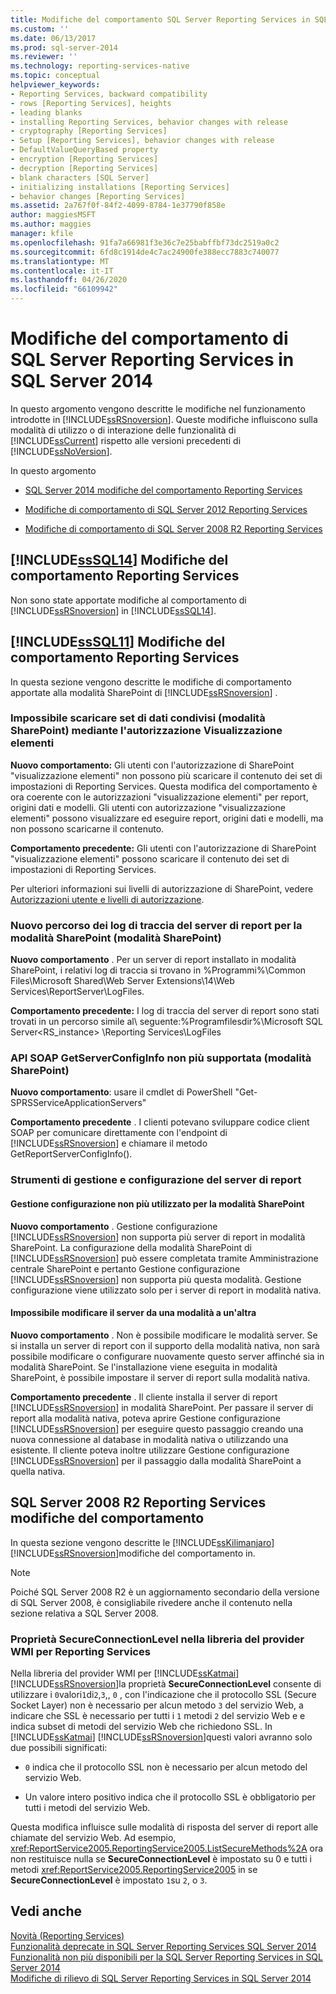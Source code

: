```yaml
---
title: Modifiche del comportamento SQL Server Reporting Services in SQL Server 2014 | Microsoft Docs
ms.custom: ''
ms.date: 06/13/2017
ms.prod: sql-server-2014
ms.reviewer: ''
ms.technology: reporting-services-native
ms.topic: conceptual
helpviewer_keywords:
- Reporting Services, backward compatibility
- rows [Reporting Services], heights
- leading blanks
- installing Reporting Services, behavior changes with release
- cryptography [Reporting Services]
- Setup [Reporting Services], behavior changes with release
- DefaultValueQueryBased property
- encryption [Reporting Services]
- decryption [Reporting Services]
- blank characters [SQL Server]
- initializing installations [Reporting Services]
- behavior changes [Reporting Services]
ms.assetid: 2a767f0f-84f2-4099-8784-1e37790f858e
author: maggiesMSFT
ms.author: maggies
manager: kfile
ms.openlocfilehash: 91fa7a66981f3e36c7e25babffbf73dc2519a0c2
ms.sourcegitcommit: 6fd8c1914de4c7ac24900fe388ecc7883c740077
ms.translationtype: MT
ms.contentlocale: it-IT
ms.lasthandoff: 04/26/2020
ms.locfileid: "66109942"
---
```

# <a name="behavior-changes-to-sql-server-reporting-services--in-sql-server-2014"></a>Modifiche del comportamento di SQL Server Reporting Services in SQL Server 2014
  In questo argomento vengono descritte le modifiche nel funzionamento introdotte in [!INCLUDE[ssRSnoversion](../includes/ssrsnoversion-md.md)]. Queste modifiche influiscono sulla modalità di utilizzo o di interazione delle funzionalità di [!INCLUDE[ssCurrent](../includes/sscurrent-md.md)] rispetto alle versioni precedenti di [!INCLUDE[ssNoVersion](../includes/ssnoversion-md.md)].  
  
 In questo argomento  
  
-   [SQL Server 2014 modifiche del comportamento Reporting Services](#bkmk_sql14)  
  
-   [Modifiche di comportamento di SQL Server 2012 Reporting Services](#bkmk_rc0)  
  
-   [Modifiche di comportamento di SQL Server 2008 R2 Reporting Services](#bkmk_kj)  
  
##  <a name="sssql14-reporting-services-behavior-changes"></a><a name="bkmk_sql14"></a>[!INCLUDE[ssSQL14](../includes/sssql14-md.md)] Modifiche del comportamento Reporting Services  
 Non sono state apportate modifiche al comportamento di [!INCLUDE[ssRSnoversion](../includes/ssrsnoversion-md.md)] in [!INCLUDE[ssSQL14](../includes/sssql14-md.md)].  
  
##  <a name="sssql11-reporting-services-behavior-changes"></a><a name="bkmk_rc0"></a>[!INCLUDE[ssSQL11](../includes/sssql11-md.md)] Modifiche del comportamento Reporting Services  
 In questa sezione vengono descritte le modifiche di comportamento apportate alla modalità SharePoint di [!INCLUDE[ssRSnoversion](../includes/ssrsnoversion-md.md)] .  
  
### <a name="view-items-permission-will-not-download-shared-datasets-sharepoint-mode"></a>Impossibile scaricare set di dati condivisi (modalità SharePoint) mediante l'autorizzazione Visualizzazione elementi  
 **Nuovo comportamento:** Gli utenti con l'autorizzazione di SharePoint "visualizzazione elementi" non possono più scaricare il contenuto dei set di impostazioni di Reporting Services. Questa modifica del comportamento è ora coerente con le autorizzazioni "visualizzazione elementi" per report, origini dati e modelli. Gli utenti con autorizzazione "visualizzazione elementi" possono visualizzare ed eseguire report, origini dati e modelli, ma non possono scaricarne il contenuto.  
  
 **Comportamento precedente:** Gli utenti con l'autorizzazione di SharePoint "visualizzazione elementi" possono scaricare il contenuto dei set di impostazioni di Reporting Services.  
  
 Per ulteriori informazioni sui livelli di autorizzazione di SharePoint, vedere [Autorizzazioni utente e livelli di autorizzazione](https://technet.microsoft.com/library/cc721640.aspx).  
  
### <a name="report-server-trace-logs-are-in-a-new-location-for-sharepoint-mode-sharepoint-mode"></a>Nuovo percorso dei log di traccia del server di report per la modalità SharePoint (modalità SharePoint)  
 **Nuovo comportamento** . Per un server di report installato in modalità SharePoint, i relativi log di traccia si trovano in %Programmi%\Common Files\Microsoft Shared\Web Server Extensions\14\Web Services\ReportServer\LogFiles.  
  
 **Comportamento precedente:** I log di traccia del server di report sono stati trovati in un percorso simile al\\ seguente:%Programfilesdir%\Microsoft SQL Server<RS_instance> \Reporting Services\LogFiles  
  
### <a name="getserverconfiginfo-soap-api-is-no-longer-supported-sharepoint-mode"></a>API SOAP GetServerConfigInfo non più supportata (modalità SharePoint)  
 **Nuovo comportamento**: usare il cmdlet di PowerShell "Get-SPRSServiceApplicationServers"  
  
 **Comportamento precedente** . I clienti potevano sviluppare codice client SOAP per comunicare direttamente con l'endpoint di [!INCLUDE[ssRSnoversion](../includes/ssrsnoversion-md.md)] e chiamare il metodo GetReportServerConfigInfo().  
  
### <a name="report-server-configuration-and-management-tools"></a>Strumenti di gestione e configurazione del server di report  
  
#### <a name="configuration-manager-is-not-used-for-sharepoint-mode"></a>Gestione configurazione non più utilizzato per la modalità SharePoint  
 **Nuovo comportamento** . Gestione configurazione [!INCLUDE[ssRSnoversion](../includes/ssrsnoversion-md.md)] non supporta più server di report in modalità SharePoint. La configurazione della modalità SharePoint di [!INCLUDE[ssRSnoversion](../includes/ssrsnoversion-md.md)] può essere completata tramite Amministrazione centrale SharePoint e pertanto Gestione configurazione [!INCLUDE[ssRSnoversion](../includes/ssrsnoversion-md.md)] non supporta più questa modalità. Gestione configurazione viene utilizzato solo per i server di report in modalità nativa.  
  
#### <a name="you-cannot-change-the-server-from-one-mode-to-another"></a>Impossibile modificare il server da una modalità a un'altra  
 **Nuovo comportamento** . Non è possibile modificare le modalità server. Se si installa un server di report con il supporto della modalità nativa, non sarà possibile modificare o configurare nuovamente questo server affinché sia in modalità SharePoint. Se l'installazione viene eseguita in modalità SharePoint, è possibile impostare il server di report sulla modalità nativa.  
  
 **Comportamento precedente** . Il cliente installa il server di report [!INCLUDE[ssRSnoversion](../includes/ssrsnoversion-md.md)] in modalità SharePoint. Per passare il server di report alla modalità nativa, poteva aprire Gestione configurazione [!INCLUDE[ssRSnoversion](../includes/ssrsnoversion-md.md)] per eseguire questo passaggio creando una nuova connessione al database in modalità nativa o utilizzando una esistente. Il cliente poteva inoltre utilizzare Gestione configurazione [!INCLUDE[ssRSnoversion](../includes/ssrsnoversion-md.md)] per il passaggio dalla modalità SharePoint a quella nativa.  
  
##  <a name="sql-server-2008-r2-reporting-services-behavior-changes"></a><a name="bkmk_kj"></a>SQL Server 2008 R2 Reporting Services modifiche del comportamento  
 In questa sezione vengono descritte le [!INCLUDE[ssKilimanjaro](../includes/sskilimanjaro-md.md)] [!INCLUDE[ssRSnoversion](../includes/ssrsnoversion-md.md)]modifiche del comportamento in.  
  
> [!NOTE]  
>  Poiché SQL Server 2008 R2 è un aggiornamento secondario della versione di SQL Server 2008, è consigliabile rivedere anche il contenuto nella sezione relativa a SQL Server 2008.  
  
### <a name="secureconnectionlevel-property-in-the-reporting-services-wmi-provider-library"></a>Proprietà SecureConnectionLevel nella libreria del provider WMI per Reporting Services  
 Nella libreria del provider WMI per [!INCLUDE[ssKatmai](../includes/sskatmai-md.md)] [!INCLUDE[ssRSnoversion](../includes/ssrsnoversion-md.md)]la proprietà **SecureConnectionLevel** consente di utilizzare i `0`valori`1`di`2`,`3`,, `0` , con l'indicazione che il protocollo SSL (Secure Socket Layer) non è necessario per alcun metodo `3` del servizio Web, a indicare che SSL è necessario per tutti i `1` metodi `2` del servizio Web e e indica subset di metodi del servizio Web che richiedono SSL. In [!INCLUDE[ssKatmai](../includes/sskatmai-md.md)] [!INCLUDE[ssRSnoversion](../includes/ssrsnoversion-md.md)]questi valori avranno solo due possibili significati:  
  
-   `0` indica che il protocollo SSL non è necessario per alcun metodo del servizio Web.  
  
-   Un valore intero positivo indica che il protocollo SSL è obbligatorio per tutti i metodi del servizio Web.  
  
 Questa modifica influisce sulle modalità di risposta del server di report alle chiamate del servizio Web. Ad esempio, <xref:ReportService2005.ReportingService2005.ListSecureMethods%2A> ora non restituisce nulla se **SecureConnectionLevel** è impostato su 0 e tutti i metodi <xref:ReportService2005.ReportingService2005> in se **SecureConnectionLevel** è impostato `1`su `2`, o `3`.  
  
## <a name="see-also"></a>Vedi anche  
 [Novità &#40;Reporting Services&#41;](what-s-new-reporting-services.md)   
 [Funzionalità deprecate in SQL Server Reporting Services SQL Server 2014](deprecated-features-in-sql-server-reporting-services-ssrs.md)   
 [Funzionalità non più disponibili per la SQL Server Reporting Services in SQL Server 2014](discontinued-functionality-to-sql-server-reporting-services-in-sql-server.md)   
 [Modifiche di rilievo di SQL Server Reporting Services in SQL Server 2014](breaking-changes-in-sql-server-reporting-services-in-sql-server-2016.md)  
  
  
